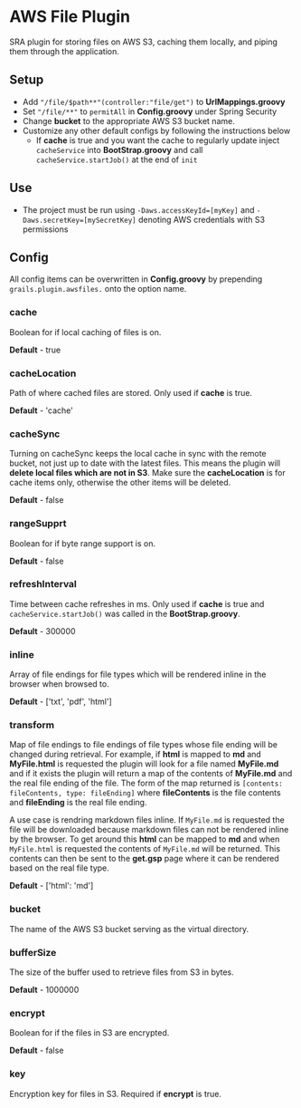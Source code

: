 AWS File Plugin
=========

SRA plugin for storing files on AWS S3, caching them locally, and piping them through the application.

## Setup

- Add `"/file/$path**"(controller:"file/get")` to **UrlMappings.groovy**
- Set `"/file/**"` to `permitAll` in **Config.groovy** under Spring Security
- Change **bucket** to the appropriate AWS S3 bucket name.
- Customize any other default configs by following the instructions below
  - If **cache** is true and you want the cache to regularly update inject `cacheService` into **BootStrap.groovy** and call `cacheService.startJob()` at the end of `init`

## Use

- The project must be run using `-Daws.accessKeyId=[myKey]` and `-Daws.secretKey=[mySecretKey]` denoting AWS credentials with S3 permissions

## Config

All config items can be overwritten in **Config.groovy** by prepending `grails.plugin.awsfiles.` onto the option name.

### cache

Boolean for if local caching of files is on.

**Default** - true

### cacheLocation

Path of where cached files are stored. Only used if **cache** is true.

**Default** - 'cache'

### cacheSync

Turning on cacheSync keeps the local cache in sync with the remote bucket, not just up to date with the latest files. This means the plugin will **delete local files which are not in S3**. Make sure the **cacheLocation** is for cache items only, otherwise the other items will be deleted.

**Default** - false

### rangeSupprt

Boolean for if byte range support is on.

**Default** - false

### refreshInterval

Time between cache refreshes in ms. Only used if **cache** is true and `cacheService.startJob()` was called in the **BootStrap.groovy**.

**Default** - 300000

### inline

Array of file endings for file types which will be rendered inline in the browser when browsed to.

**Default** - ['txt', 'pdf', 'html']

### transform

Map of file endings to file endings of file types whose file ending will be changed during retrieval. For example, if **html** is mapped to **md** and **MyFile.html** is requested the plugin will look for a file named **MyFile.md** and if it exists the plugin will return a map of the contents of **MyFile.md** and the real file ending of the file. The form of the map returned is `[contents: fileContents, type: fileEnding]` where **fileContents** is the file contents and **fileEnding** is the real file ending.

A use case is rendring markdown files inline. If `MyFile.md` is requested the file will be downloaded because markdown files can not be rendered inline by the browser. To get around this **html** can be mapped to **md** and when `MyFile.html` is requested the contents of `MyFile.md` will be returned. This contents can then be sent to the **get.gsp** page where it can be rendered based on the real file type.

**Default** - ['html': 'md']

### bucket

The name of the AWS S3 bucket serving as the virtual directory.

### bufferSize

The size of the buffer used to retrieve files from S3 in bytes.

**Default** - 1000000

### encrypt

Boolean for if the files in S3 are encrypted.

**Default** - false

### key

Encryption key for files in S3. Required if **encrypt** is true.
